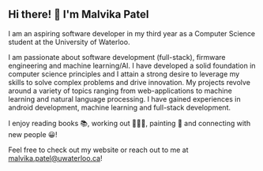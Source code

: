 ## Hi there! 👋 I'm Malvika Patel

I am an aspiring software developer in my third year as a Computer Science student at the University of Waterloo. 

I am passionate about software development (full-stack), firmware engineering and machine learning/AI. I have developed a solid foundation in computer science principles and I attain a strong desire to leverage my skills to solve complex problems and drive innovation. 
My projects revolve around a variety of topics ranging from web-applications to machine learning and natural language processing. 
I have gained experiences in android development, machine learning and full-stack development. 

I enjoy reading books 📚, working out 🏋🏽‍♀️, painting 🎨 and connecting with new people 😀! 

Feel free to check out my website or reach out to me at malvika.patel@uwaterloo.ca!

